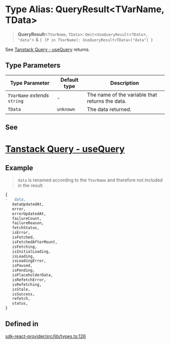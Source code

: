 # Type Alias: QueryResult\<TVarName, TData\>

> **QueryResult**\<`TVarName`, `TData`\>: `Omit`\<`UseQueryResult`\<`TData`\>, `"data"`\> & `{ [P in TVarName]: UseQueryResult<TData>["data"] }`

See [Tanstack Query - useQuery](https://tanstack.com/query/latest/docs/framework/react/reference/useQuery) returns.

## Type Parameters

| Type Parameter | Default type | Description |
| ------ | ------ | ------ |
| `TVarName` *extends* `string` | - | The name of the variable that returns the data. |
| `TData` | `unknown` | The data returned. |

## See

# [Tanstack Query - useQuery](https://tanstack.com/query/latest/docs/framework/react/reference/useQuery)

## Example

> `data` is renamed according to the `TVarName` and therefore not included in the result.
```diff
{
-   data,
   dataUpdatedAt,
   error,
   errorUpdatedAt,
   failureCount,
   failureReason,
   fetchStatus,
   isError,
   isFetched,
   isFetchedAfterMount,
   isFetching,
   isInitialLoading,
   isLoading,
   isLoadingError,
   isPaused,
   isPending,
   isPlaceholderData,
   isRefetchError,
   isRefetching,
   isStale,
   isSuccess,
   refetch,
   status,
}
 ```

## Defined in

[sdk-react-provider/src/lib/types.ts:126](https://github.com/monerium/js-monorepo/blob/main/packages/sdk-react-provider/src/lib/types.ts#L126)
